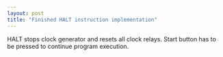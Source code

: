 ```yaml
---
layout: post
title: "Finished HALT instruction implementation"
---
```



HALT stops clock generator and resets all clock relays.
Start button has to be pressed to continue program execution.


